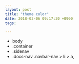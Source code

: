 ```yaml
---
layout: post
title: "theme color"
date: 2018-02-06 09:17:30 +0900
tags:

---
```


* body
* .container
* .sidenav
* .docs-nav .navbar-nav > li > a,
